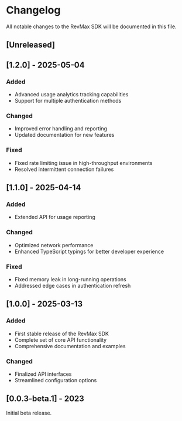 # Changelog

All notable changes to the RevMax SDK will be documented in this file.

## [Unreleased]

## [1.2.0] - 2025-05-04

### Added

- Advanced usage analytics tracking capabilities
- Support for multiple authentication methods

### Changed

- Improved error handling and reporting
- Updated documentation for new features

### Fixed

- Fixed rate limiting issue in high-throughput environments
- Resolved intermittent connection failures

## [1.1.0] - 2025-04-14

### Added

<!-- - New resources for managing subscriptions -->
- Extended API for usage reporting

### Changed

- Optimized network performance
- Enhanced TypeScript typings for better developer experience

### Fixed

- Fixed memory leak in long-running operations
- Addressed edge cases in authentication refresh

## [1.0.0] - 2025-03-13

### Added

- First stable release of the RevMax SDK
- Complete set of core API functionality
- Comprehensive documentation and examples

### Changed

- Finalized API interfaces
- Streamlined configuration options

## [0.0.3-beta.1] - 2023

Initial beta release.
